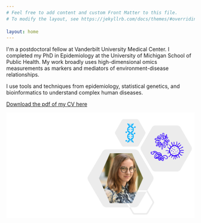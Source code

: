 ```yaml
---
# Feel free to add content and custom Front Matter to this file.
# To modify the layout, see https://jekyllrb.com/docs/themes/#overriding-theme-defaults

layout: home
---
```


I'm a postdoctoral fellow at Vanderbilt University Medical Center. I completed my PhD in Epidemiology at the University of Michigan School of Public Health. My work broadly uses high-dimensional omics measurements as markers and mediators of environment-disease relationships.

I use tools and techniques from epidemiology, statistical genetics, and bioinformatics to understand complex human diseases. 

[Download the pdf of my CV here](https://freidablostein.com/Research/CV.pdf)

<img align="right" src="./assets/images/aboutimg.png">
